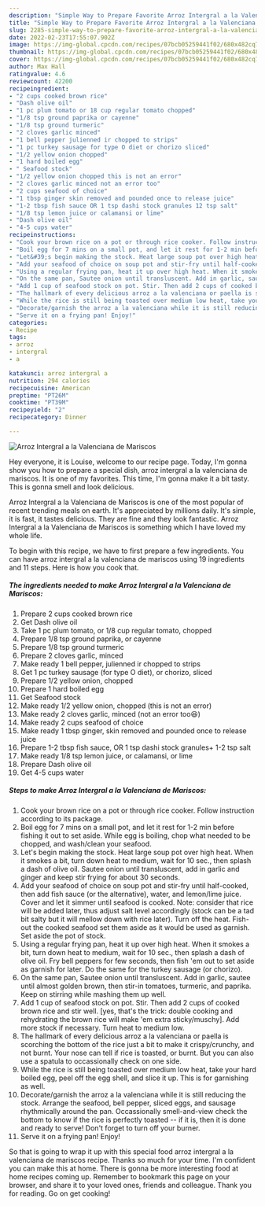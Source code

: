 ```yaml
---
description: "Simple Way to Prepare Favorite Arroz Intergral a la Valenciana de Mariscos"
title: "Simple Way to Prepare Favorite Arroz Intergral a la Valenciana de Mariscos"
slug: 2285-simple-way-to-prepare-favorite-arroz-intergral-a-la-valenciana-de-mariscos
date: 2022-02-23T17:55:07.902Z
image: https://img-global.cpcdn.com/recipes/07bcb05259441f02/680x482cq70/arroz-intergral-a-la-valenciana-de-mariscos-recipe-main-photo.jpg
thumbnail: https://img-global.cpcdn.com/recipes/07bcb05259441f02/680x482cq70/arroz-intergral-a-la-valenciana-de-mariscos-recipe-main-photo.jpg
cover: https://img-global.cpcdn.com/recipes/07bcb05259441f02/680x482cq70/arroz-intergral-a-la-valenciana-de-mariscos-recipe-main-photo.jpg
author: Max Hall
ratingvalue: 4.6
reviewcount: 42200
recipeingredient:
- "2 cups cooked brown rice"
- "Dash olive oil"
- "1 pc plum tomato or 18 cup regular tomato chopped"
- "1/8 tsp ground paprika or cayenne"
- "1/8 tsp ground turmeric"
- "2 cloves garlic minced"
- "1 bell pepper julienned ir chopped to strips"
- "1 pc turkey sausage for type O diet or chorizo sliced"
- "1/2 yellow onion chopped"
- "1 hard boiled egg"
- " Seafood stock"
- "1/2 yellow onion chopped this is not an error"
- "2 cloves garlic minced not an error too"
- "2 cups seafood of choice"
- "1 tbsp ginger skin removed and pounded once to release juice"
- "1-2 tbsp fish sauce OR 1 tsp dashi stock granules 12 tsp salt"
- "1/8 tsp lemon juice or calamansi or lime"
- "Dash olive oil"
- "4-5 cups water"
recipeinstructions:
- "Cook your brown rice on a pot or through rice cooker. Follow instruction according to its package."
- "Boil egg for 7 mins on a small pot, and let it rest for 1-2 min before fishing it out to set aside. While egg is boiling, chop what needed to be chopped, and wash/clean your seafood."
- "Let&#39;s begin making the stock. Heat large soup pot over high heat. When it smokes a bit, turn down heat to medium, wait for 10 sec., then splash a dash of olive oil. Sautee onion until transluscent, add in garlic and ginger and keep stir frying for about 30 seconds."
- "Add your seafood of choice on soup pot and stir-fry until half-cooked, then add fish sauce (or the alternative), water, and lemon/lime juice. Cover and let it simmer until seafood is cooked. Note: consider that rice will be added later, thus adjust salt level accordingly (stock can be a tad bit salty but it will mellow down with rice later). Turn off the heat. Fish-out the cooked seafood set them aside as it would be used as garnish. Set aside the pot of stock."
- "Using a regular frying pan, heat it up over high heat. When it smokes a bit, turn down heat to medium, wait for 10 sec., then splash a dash of olive oil. Fry bell peppers for few seconds, then fish &#39;em out to set aside as garnish for later. Do the same for the turkey sausage (or chorizo)."
- "On the same pan, Sautee onion until transluscent. Add in garlic, sautee until almost golden brown, then stir-in tomatoes, turmeric, and paprika. Keep on stirring while mashing them up well."
- "Add 1 cup of seafood stock on pot. Stir. Then add 2 cups of cooked brown rice and stir well. [yes, that&#39;s the trick: double cooking and rehydrating the brown rice will make &#39;em extra sticky/muschy]. Add more stock if necessary. Turn heat to medium low."
- "The hallmark of every delicious arroz a la valenciana or paella is scorching the bottom of the rice just a bit to make it crispy/crunchy, and not burnt. Your nose can tell if rice is toasted, or burnt. But you can also use a spatula to occassionally check on one side."
- "While the rice is still being toasted over medium low heat, take your hard boiled egg, peel off the egg shell, and slice it up. This is for garnishing as well."
- "Decorate/garnish the arroz a la valenciana while it is still reducing the stock. Arrange the seafood, bell pepper, sliced eggs, and sausage rhythmically around the pan. Occassionally smell-and-view check the bottom to know if the rice is perfectly toasted -- if it is, then it is done and ready to serve! Don&#39;t forget to turn off your burner."
- "Serve it on a frying pan! Enjoy!"
categories:
- Recipe
tags:
- arroz
- intergral
- a

katakunci: arroz intergral a 
nutrition: 294 calories
recipecuisine: American
preptime: "PT26M"
cooktime: "PT39M"
recipeyield: "2"
recipecategory: Dinner

---
```



![Arroz Intergral a la Valenciana de Mariscos](https://img-global.cpcdn.com/recipes/07bcb05259441f02/680x482cq70/arroz-intergral-a-la-valenciana-de-mariscos-recipe-main-photo.jpg)

Hey everyone, it is Louise, welcome to our recipe page. Today, I'm gonna show you how to prepare a special dish, arroz intergral a la valenciana de mariscos. It is one of my favorites. This time, I'm gonna make it a bit tasty. This is gonna smell and look delicious.



Arroz Intergral a la Valenciana de Mariscos is one of the most popular of recent trending meals on earth. It's appreciated by millions daily. It's simple, it is fast, it tastes delicious. They are fine and they look fantastic. Arroz Intergral a la Valenciana de Mariscos is something which I have loved my whole life.


To begin with this recipe, we have to first prepare a few ingredients. You can have arroz intergral a la valenciana de mariscos using 19 ingredients and 11 steps. Here is how you cook that.

<!--inarticleads1-->

##### The ingredients needed to make Arroz Intergral a la Valenciana de Mariscos:

1. Prepare 2 cups cooked brown rice
1. Get Dash olive oil
1. Take 1 pc plum tomato, or 1/8 cup regular tomato, chopped
1. Prepare 1/8 tsp ground paprika, or cayenne
1. Prepare 1/8 tsp ground turmeric
1. Prepare 2 cloves garlic, minced
1. Make ready 1 bell pepper, julienned ir chopped to strips
1. Get 1 pc turkey sausage (for type O diet), or chorizo, sliced
1. Prepare 1/2 yellow onion, chopped
1. Prepare 1 hard boiled egg
1. Get  Seafood stock
1. Make ready 1/2 yellow onion, chopped (this is not an error)
1. Make ready 2 cloves garlic, minced (not an error too😆)
1. Make ready 2 cups seafood of choice
1. Make ready 1 tbsp ginger, skin removed and pounded once to release juice
1. Prepare 1-2 tbsp fish sauce, OR 1 tsp dashi stock granules+ 1-2 tsp salt
1. Make ready 1/8 tsp lemon juice, or calamansi, or lime
1. Prepare Dash olive oil
1. Get 4-5 cups water




<!--inarticleads2-->

##### Steps to make Arroz Intergral a la Valenciana de Mariscos:

1. Cook your brown rice on a pot or through rice cooker. Follow instruction according to its package.
1. Boil egg for 7 mins on a small pot, and let it rest for 1-2 min before fishing it out to set aside. While egg is boiling, chop what needed to be chopped, and wash/clean your seafood.
1. Let&#39;s begin making the stock. Heat large soup pot over high heat. When it smokes a bit, turn down heat to medium, wait for 10 sec., then splash a dash of olive oil. Sautee onion until transluscent, add in garlic and ginger and keep stir frying for about 30 seconds.
1. Add your seafood of choice on soup pot and stir-fry until half-cooked, then add fish sauce (or the alternative), water, and lemon/lime juice. Cover and let it simmer until seafood is cooked. Note: consider that rice will be added later, thus adjust salt level accordingly (stock can be a tad bit salty but it will mellow down with rice later). Turn off the heat. Fish-out the cooked seafood set them aside as it would be used as garnish. Set aside the pot of stock.
1. Using a regular frying pan, heat it up over high heat. When it smokes a bit, turn down heat to medium, wait for 10 sec., then splash a dash of olive oil. Fry bell peppers for few seconds, then fish &#39;em out to set aside as garnish for later. Do the same for the turkey sausage (or chorizo).
1. On the same pan, Sautee onion until transluscent. Add in garlic, sautee until almost golden brown, then stir-in tomatoes, turmeric, and paprika. Keep on stirring while mashing them up well.
1. Add 1 cup of seafood stock on pot. Stir. Then add 2 cups of cooked brown rice and stir well. [yes, that&#39;s the trick: double cooking and rehydrating the brown rice will make &#39;em extra sticky/muschy]. Add more stock if necessary. Turn heat to medium low.
1. The hallmark of every delicious arroz a la valenciana or paella is scorching the bottom of the rice just a bit to make it crispy/crunchy, and not burnt. Your nose can tell if rice is toasted, or burnt. But you can also use a spatula to occassionally check on one side.
1. While the rice is still being toasted over medium low heat, take your hard boiled egg, peel off the egg shell, and slice it up. This is for garnishing as well.
1. Decorate/garnish the arroz a la valenciana while it is still reducing the stock. Arrange the seafood, bell pepper, sliced eggs, and sausage rhythmically around the pan. Occassionally smell-and-view check the bottom to know if the rice is perfectly toasted -- if it is, then it is done and ready to serve! Don&#39;t forget to turn off your burner.
1. Serve it on a frying pan! Enjoy!




So that is going to wrap it up with this special food arroz intergral a la valenciana de mariscos recipe. Thanks so much for your time. I'm confident you can make this at home. There is gonna be more interesting food at home recipes coming up. Remember to bookmark this page on your browser, and share it to your loved ones, friends and colleague. Thank you for reading. Go on get cooking!
